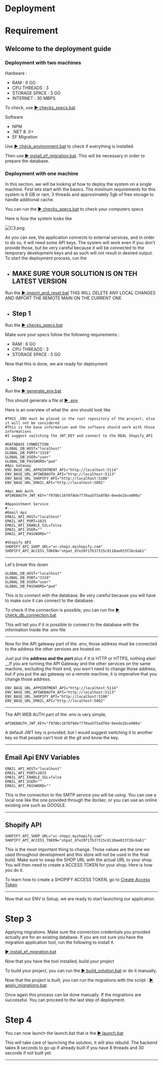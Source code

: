 # Deployment 

# Requirement

## Welcome to the deployment guide

### Deployment with two machines
Hardware :
- RAM : 6 GO
- CPU THREADS : 3
- STORAGE SPACE : 5 GO
- INTERNET : 30 MBPS

To check, use
[▶ checks_specs.bat](./Windows/check_specs.bat)

Software
- NPM
- .NET 8. 0+
- EF Migration

Use [▶ check_environment.bat](./Windows/check_environment.bat) to check if everything is installed

Then use [▶ install_ef_migration.bat](./Windows/install_ef_migration.bat). This will be necessary in order to prepare the database.


### Deployment with one machine
In this section, we will be looking at how to deploy the system on a single machine. First lets start with the basics. 
The minimum requirements for this system is 6 GB or ram, 3 threads and approximately 5gb of free storage to handle additional cache.

You can run the [▶ checks_specs.bat](./Windows/check_specs.bat) to check your computers specs

Here is how the system looks like

![C3.png](Images/C3.png)

As you can see, the application connects to external services, and in order to do so, it will need some API keys.
The system will work even if you don't provide those, but be very careful because it will be connected to the temporary development keys and as such will not result in desired output.
To start the deployment process, run the

- ## MAKE SURE YOUR SOLUTION IS ON TEH LATEST VERSION

Run the [▶ import_and_reset.bat](../import_and_reset.bat)
THIS WILL DELETE ANY LOCAL CHANGES AND IMPORT THE REMOTE MAIN ON THE CURRENT ONE

- ## Step 1
Run the [▶ checks_specs.bat](./Windows/check_specs.bat)

Make sure your specs follow the following requirements : 
- RAM : 6 GO
- CPU THREADS : 3
- STORAGE SPACE : 5 GO



Now that this is done, we are ready for deployment
- ## Step 2
Run the [▶ generate_env.bat](./Windows/generate_env.bat)

This should generate a file at [▶ .env](../.env)

Here is an overview of what the .env should look like

```dotenv
#THIS .ENV must be placed in the root repository of the project, else it will not be considered
#This is the base information and the software should work with those informations
#I suggest switching the JWT_KEY and connect to the REAL Shopify_API

#DATABASE CONNECTION
GLOBAL_DB_HOST="localhost"
GLOBAL_DB_PORT="3310"
GLOBAL_DB_USER="user"
GLOBAL_DB_PASSWORD="pwd"
#Api Gateway
ENV_BASE_URL_APPOINTMENT_API="http://localhost:5114"
ENV_BASE_URL_APIWEBAUTH_API="http://localhost:5113"
ENV_BASE_URL_SHOPIFY_API="http://localhost:5106"
ENV_BASE_URL_EMAIL_API="http://localhost:5092"

#Api Web Auth
APIWEBAUTH_JWT_KEY="f978bc16f0f8de?770aa5f5adf8d-0eede2bce000a"

#Appointment Service
#---
#Email Api
EMAIL_API_HOST="localhost"
EMAIL_API_PORT=1025
EMAIL_API_ENABLE_SSL=false
EMAIL_API_USER=""
EMAIL_API_PASSWORD=""

#Shopify API
SHOPIFY_API_SHOP_URL="vc-shopz.myshopify.com"
SHOPIFY_API_ACCESS_TOKEN="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"
```
---

Let's break this down
```dotenv
GLOBAL_DB_HOST="localhost"
GLOBAL_DB_PORT="3310"
GLOBAL_DB_USER="user"
GLOBAL_DB_PASSWORD="pwd"
```
This is to connect with the database. Be very careful because you will have to make sure it can connect to the database.

To check if the connection is possible, you can run the [▶ check_db_connection.bat](./Windows/check_db_connection.bat)

This will tell you if it is possible to connect to the database with the information inside the .env file

---

Now for the API gateway part of the .env, those address must be connected to the address the other services are hosted on. 

Just put the __**address and the port**__ plus if it is HTTP or HTTPS, nothing else!
__If you are running the API Gateway and the other services on the same machine, excluding the front end, you won't need to change those address, but if you put the api gateway on a remote machine, it is imperative that you change those address.
```dotenv
ENV_BASE_URL_APPOINTMENT_API="http://localhost:5114"
ENV_BASE_URL_APIWEBAUTH_API="http://localhost:5113"
ENV_BASE_URL_SHOPIFY_API="http://localhost:5106"
ENV_BASE_URL_EMAIL_API="http://localhost:5092"
```

---

The API WEB AUTH part of the .env is very simple,
```dotenv
APIWEBAUTH_JWT_KEY="f978bc16f0f8de?770aa5f5adf8d-0eede2bce000a"
```

A default JWT key is provided, but I would suggest switching it to another key so that people can't look at the git and know the key.

---

## Email Api ENV Variables
```dotenv
EMAIL_API_HOST="localhost"
EMAIL_API_PORT=1025
EMAIL_API_ENABLE_SSL=false
EMAIL_API_USER=""
EMAIL_API_PASSWORD=""
```
This is the connection to the SMTP service you will be using. You can use a local one like the one provided through the docker, or you can use an online existing one such as GOOGLE.

---

## Shopify API
```dotenv
SHOPIFY_API_SHOP_URL="vc-shopz.myshopify.com"
SHOPIFY_API_ACCESS_TOKEN="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"
```
This is the most important thing to change. Those values are the one we used throughout development and this store will not be used in the final build.
Make sure to swap the SHOP URL with the actual URL to your shop.
You will then need to create a ACCESS TOKEN for your shop. Here is how you do it.

To learn how to create a SHOPIFY ACCESS TOKEN, go to [Create Access Token](./ShopifySetup.md#accesstoken)

---

Now that our ENV is Setup, we are ready to start launching our application.

# Step 3
Applying migrations.
Make sure the connection credentials you provided actually are for an existing database.
If you are not sure you have the migration application tool, run the following to install it.

[▶ install_ef_migration.bat](./Windows/install_ef_migration.bat)


Now that you have the tool installed, build your project

To build your project, you can run the [▶ build_solution.bat](./Windows/build_solution.bat) or do it manually.

Now that the project is built, you can run the migrations with the script :  [▶ apply_migrations.bat](./Windows/apply_migrations.bat).

Once again this process can be done manually. If the migrations are successful. You can proceed to the last step of deployment.

# Step 4

You can now launch the launch.bat that is the [▶ launch.bat](../launch.bat)

This will take care of launching the solution, it will also rebuild. The backend takes 8 seconds to go up if already built if you have 8 threads and 30 seconds if not built yet.


---



